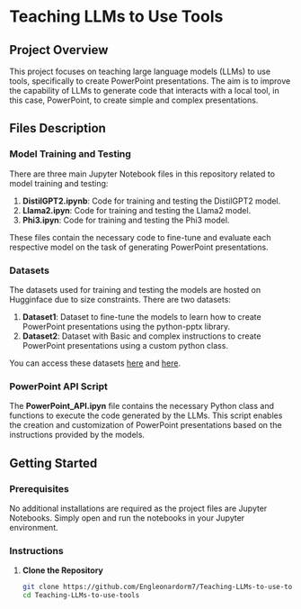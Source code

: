 # Teaching LLMs to Use Tools

## Project Overview

This project focuses on teaching large language models (LLMs) to use tools, specifically to create PowerPoint presentations. The aim is to improve the capability of LLMs to generate code that interacts with a local tool, in this case, PowerPoint, to create simple and complex presentations.

## Files Description

### Model Training and Testing

There are three main Jupyter Notebook files in this repository related to model training and testing:

1. **DistilGPT2.ipynb**: Code for training and testing the DistilGPT2 model.
2. **Llama2.ipyn**: Code for training and testing the Llama2 model.
3. **Phi3.ipyn**: Code for training and testing the Phi3 model.

These files contain the necessary code to fine-tune and evaluate each respective model on the task of generating PowerPoint presentations.

### Datasets

The datasets used for training and testing the models are hosted on Hugginface due to size constraints. There are two datasets:

1. **Dataset1**: Dataset to fine-tune the models to learn how to create PowerPoint presentations using the python-pptx library.
2. **Dataset2**: Dataset with Basic and complex instructions to create PowerPoint presentations using a custom python class.

You can access these datasets [here](https://huggingface.co/datasets/Leonardorm7/PP) and [here](https://huggingface.co/datasets/Leonardorm7/PPAPI).

### PowerPoint API Script

The **PowerPoint_API.ipyn** file contains the necessary Python class and functions to execute the code generated by the LLMs. This script enables the creation and customization of PowerPoint presentations based on the instructions provided by the models.

## Getting Started

### Prerequisites

No additional installations are required as the project files are Jupyter Notebooks. Simply open and run the notebooks in your Jupyter environment.

### Instructions

1. **Clone the Repository**
   ```bash
   git clone https://github.com/Engleonardorm7/Teaching-LLMs-to-use-tools
   cd Teaching-LLMs-to-use-tools